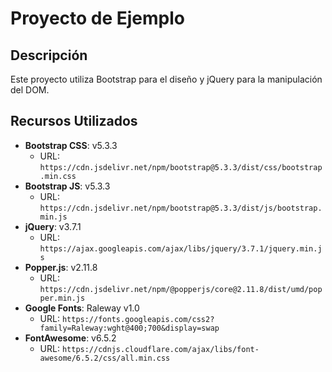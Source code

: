 # Proyecto de Ejemplo

## Descripción
Este proyecto utiliza Bootstrap para el diseño y jQuery para la manipulación del DOM.

## Recursos Utilizados

- **Bootstrap CSS**: v5.3.3
  - URL: `https://cdn.jsdelivr.net/npm/bootstrap@5.3.3/dist/css/bootstrap.min.css`
- **Bootstrap JS**: v5.3.3
  - URL: `https://cdn.jsdelivr.net/npm/bootstrap@5.3.3/dist/js/bootstrap.min.js`
- **jQuery**: v3.7.1
  - URL: `https://ajax.googleapis.com/ajax/libs/jquery/3.7.1/jquery.min.js`
- **Popper.js**: v2.11.8
  - URL: `https://cdn.jsdelivr.net/npm/@popperjs/core@2.11.8/dist/umd/popper.min.js`
- **Google Fonts**: Raleway v1.0
  - URL: `https://fonts.googleapis.com/css2?family=Raleway:wght@400;700&display=swap`
- **FontAwesome**: v6.5.2
  - URL: `https://cdnjs.cloudflare.com/ajax/libs/font-awesome/6.5.2/css/all.min.css`